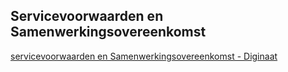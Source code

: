 ## Servicevoorwaarden en Samenwerkingsovereenkomst
[servicevoorwaarden en Samenwerkingsovereenkomst - Diginaat](https://github.com/Diginaat/voorwaarde/blob/main/servicevoorwaarden.md)
